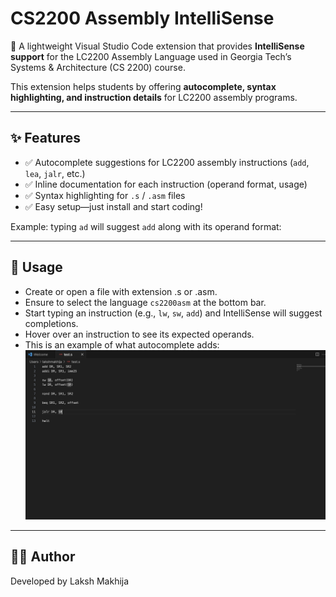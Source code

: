 # CS2200 Assembly IntelliSense

🚀 A lightweight Visual Studio Code extension that provides **IntelliSense support** for the LC2200 Assembly Language used in Georgia Tech’s Systems & Architecture (CS 2200) course.

This extension helps students by offering **autocomplete, syntax highlighting, and instruction details** for LC2200 assembly programs.

---

## ✨ Features

- ✅ Autocomplete suggestions for LC2200 assembly instructions (`add`, `lea`, `jalr`, etc.)
- ✅ Inline documentation for each instruction (operand format, usage)
- ✅ Syntax highlighting for `.s` / `.asm` files
- ✅ Easy setup—just install and start coding!

Example: typing `ad` will suggest `add` along with its operand format:

---

## 📝 Usage

- Create or open a file with extension .s or .asm.
- Ensure to select the language `cs2200asm` at the bottom bar.
- Start typing an instruction (e.g., `lw`, `sw`, `add`) and IntelliSense will suggest completions.
- Hover over an instruction to see its expected operands.
- This is an example of what autocomplete adds:
  ![LC2200 Assembly Intellisense Example](images/image.png)

---

## 👨‍💻 Author

Developed by Laksh Makhija
